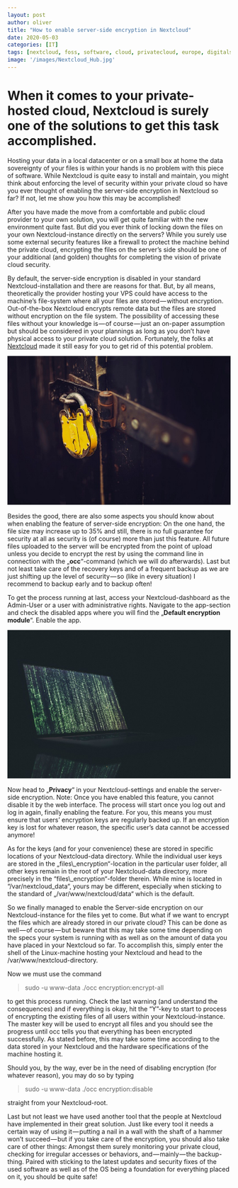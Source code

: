 ```yaml
---
layout: post
author: oliver
title: "How to enable server-side encryption in Nextcloud"
date: 2020-05-03
categories: [IT]
tags: [nextcloud, foss, software, cloud, privatecloud, europe, digitalsovereignty]     # TAG names should always be lowercase
image: '/images/Nextcloud_Hub.jpg'
---
```


# When it comes to your private-hosted cloud, Nextcloud is surely one of the solutions to get this task accomplished.

Hosting your data in a local datacenter or on a small box at home the data sovereignty of your files is within your hands is no problem with this piece of software. While Nextcloud is quite easy to install and maintain, you might think about enforcing the level of security within your private cloud so have you ever thought of enabling the server-side encryption in Nextcloud so far? If not, let me show you how this may be accomplished!

After you have made the move from a comfortable and public cloud provider to your own solution, you will get quite familiar with the new environment quite fast. But did you ever think of locking down the files on your own Nextcloud-instance directly on the servers? While you surely use some external security features like a firewall to protect the machine behind the private cloud, encrypting the files on the server’s side should be one of your additional (and golden) thoughts for completing the vision of private cloud security.

By default, the server-side encryption is disabled in your standard Nextcloud-installation and there are reasons for that. But, by all means, theoretically the provider hosting your VPS could have access to the machine’s file-system where all your files are stored — without encryption. Out-of-the-box Nextcloud encrypts remote data but the files are stored without encryption on the file system. The possibility of accessing these files without your knowledge is — of course — just an on-paper assumption but should be considered in your plannings as long as you don’t have physical access to your private cloud solution. Fortunately, the folks at [Nextcloud](https://nextcloud.com) made it still easy for you to get rid of this potential problem.

![](../images/1-3MxP2HBeglCk--kbnyBXpQ.jpg)

Besides the good, there are also some aspects you should know about when enabling the feature of server-side encryption: On the one hand, the file size may increase up to 35% and still, there is no full guarantee for security at all as security is (of course) more than just this feature. All future files uploaded to the server will be encrypted from the point of upload unless you decide to encrypt the rest by using the command line in connection with the „**occ**“-command (which we will do afterwards). Last but not least take care of the recovery keys and of a frequent backup as we are just shifting up the level of security — so (like in every situation) I recommend to backup early and to backup often!

To get the process running at last, access your Nextcloud-dashboard as the Admin-User or a user with administrative rights. Navigate to the app-section and check the disabled apps where you will find the „**Default encryption module**“. Enable the app.

![](../images/1-w0_v-dXvQyX7z0SWnpepXA.jpg)

Now head to „**Privacy**“ in your Nextcloud-settings and enable the server-side encryption. Note: Once you have enabled this feature, you cannot disable it by the web interface. The process will start once you log out and log in again, finally enabling the feature. For you, this means you must ensure that users’ encryption keys are regularly backed up. If an encryption key is lost for whatever reason, the specific user’s data cannot be accessed anymore!

As for the keys (and for your convenience) these are stored in specific locations of your Nextcloud-data directory. While the individual user keys are stored in the „files\\\_encryption“-location in the particular user folder, all other keys remain in the root of your Nextcloud-data directory, more precisely in the “files\\\_encryption“-folder therein. While mine is located in “/var/nextcloud\_data“, yours may be different, especially when sticking to the standard of „/var/www/nextcloud/data“ which is the default.

So we finally managed to enable the Server-side encryption on our Nextcloud-instance for the files yet to come. But what if we want to encrypt the files which are already stored in our private cloud? This can be done as well — of course — but beware that this may take some time depending on the specs your system is running with as well as on the amount of data you have placed in your Nextcloud so far. To accomplish this, simply enter the shell of the Linux-machine hosting your Nextcloud and head to the /var/www/nextcloud-directory.

Now we must use the command

> sudo -u www-data ./occ encryption:encrypt-all

to get this process running. Check the last warning (and understand the consequences) and if everything is okay, hit the “Y”-key to start to process of encrypting the existing files of all users within your Nextcloud-instance. The master key will be used to encrypt all files and you should see the progress until occ tells you that everything has been encrypted successfully. As stated before, this may take some time according to the data stored in your Nextcloud and the hardware specifications of the machine hosting it.

Should you, by the way, ever be in the need of disabling encryption (for whatever reason), you may do so by typing

> sudo -u www-data ./occ encryption:disable

straight from your Nextcloud-root.

Last but not least we have used another tool that the people at Nextcloud have implemented in their great solution. Just like every tool it needs a certain way of using it — putting a nail in a wall with the shaft of a hammer won’t succeed — but if you take care of the encryption, you should also take care of other things: Amongst them surely monitoring your private cloud, checking for irregular accesses or behaviors, and — mainly — the backup-thing. Paired with sticking to the latest updates and security fixes of the used software as well as of the OS being a foundation for everything placed on it, you should be quite safe!